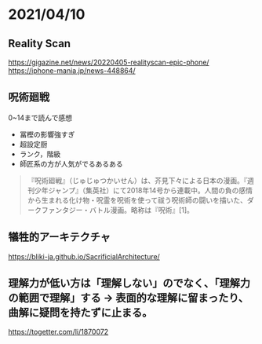 # 2021/04/10

## Reality Scan
https://gigazine.net/news/20220405-realityscan-epic-phone/
https://iphone-mania.jp/news-448864/

## 呪術廻戦
0~14まで読んで感想

* 冨樫の影響強すぎ
* 超設定厨
* ランク，階級
* 師匠系の方が人気がでるあるある

> 『呪術廻戦』（じゅじゅつかいせん）は、芥見下々による日本の漫画。『週刊少年ジャンプ』（集英社）にて2018年14号から連載中。人間の負の感情から生まれる化け物・呪霊を呪術を使って祓う呪術師の闘いを描いた、ダークファンタジー・バトル漫画。略称は『呪術』[1]。

## 犠牲的アーキテクチャ
https://bliki-ja.github.io/SacrificialArchitecture/

## 理解力が低い方は「理解しない」のでなく、「理解力の範囲で理解」する → 表面的な理解に留まったり、曲解に疑問を持たずに止まる。
https://togetter.com/li/1870072
